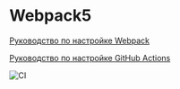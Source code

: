 # Webpack5

[Руководство по настройке Webpack](https://webpack.js.org/guides/)

[Руководство по настройке GitHub Actions](https://docs.github.com/en/actions/quickstart)

![CI](https://github.com/KristineGNCH/env/actions/workflows/web.yml/badge.svg)